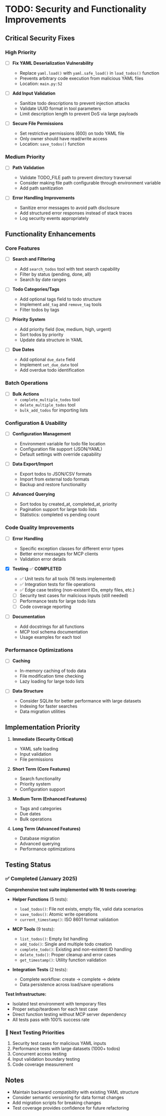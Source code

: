 # TODO: Security and Functionality Improvements

## Critical Security Fixes

### High Priority
- [ ] **Fix YAML Deserialization Vulnerability**
  - Replace `yaml.load()` with `yaml.safe_load()` in `load_todos()` function
  - Prevents arbitrary code execution from malicious YAML files
  - Location: `main.py:52`

- [ ] **Add Input Validation**
  - Sanitize todo descriptions to prevent injection attacks
  - Validate UUID format in tool parameters
  - Limit description length to prevent DoS via large payloads

- [ ] **Secure File Permissions**
  - Set restrictive permissions (600) on todo YAML file
  - Only owner should have read/write access
  - Location: `save_todos()` function

### Medium Priority
- [ ] **Path Validation**
  - Validate TODO_FILE path to prevent directory traversal
  - Consider making file path configurable through environment variable
  - Add path sanitization

- [ ] **Error Handling Improvements**
  - Sanitize error messages to avoid path disclosure
  - Add structured error responses instead of stack traces
  - Log security events appropriately

## Functionality Enhancements

### Core Features
- [ ] **Search and Filtering**
  - Add `search_todos` tool with text search capability
  - Filter by status (pending, done, all)
  - Search by date ranges

- [ ] **Todo Categories/Tags**
  - Add optional tags field to todo structure
  - Implement `add_tag` and `remove_tag` tools
  - Filter todos by tags

- [ ] **Priority System**
  - Add priority field (low, medium, high, urgent)
  - Sort todos by priority
  - Update data structure in YAML

- [ ] **Due Dates**
  - Add optional `due_date` field
  - Implement `set_due_date` tool
  - Add overdue todo identification

### Batch Operations
- [ ] **Bulk Actions**
  - `complete_multiple_todos` tool
  - `delete_multiple_todos` tool
  - `bulk_add_todos` for importing lists

### Configuration & Usability
- [ ] **Configuration Management**
  - Environment variable for todo file location
  - Configuration file support (JSON/YAML)
  - Default settings with override capability

- [ ] **Data Export/Import**
  - Export todos to JSON/CSV formats
  - Import from external todo formats
  - Backup and restore functionality

- [ ] **Advanced Querying**
  - Sort todos by created_at, completed_at, priority
  - Pagination support for large todo lists
  - Statistics: completed vs pending count

### Code Quality Improvements
- [ ] **Error Handling**
  - Specific exception classes for different error types
  - Better error messages for MCP clients
  - Validation error details

- [x] **Testing** ✅ **COMPLETED**
  - ✅ Unit tests for all tools (16 tests implemented)
  - ✅ Integration tests for file operations  
  - ✅ Edge case testing (non-existent IDs, empty files, etc.)
  - [ ] Security test cases for malicious inputs (still needed)
  - [ ] Performance tests for large todo lists
  - [ ] Code coverage reporting

- [ ] **Documentation**
  - Add docstrings for all functions
  - MCP tool schema documentation
  - Usage examples for each tool

### Performance Optimizations
- [ ] **Caching**
  - In-memory caching of todo data
  - File modification time checking
  - Lazy loading for large todo lists

- [ ] **Data Structure**
  - Consider SQLite for better performance with large datasets
  - Indexing for faster searches
  - Data migration utilities

## Implementation Priority

1. **Immediate (Security Critical)**
   - YAML safe loading
   - Input validation
   - File permissions

2. **Short Term (Core Features)**
   - Search functionality
   - Priority system
   - Configuration support

3. **Medium Term (Enhanced Features)**
   - Tags and categories
   - Due dates
   - Bulk operations

4. **Long Term (Advanced Features)**
   - Database migration
   - Advanced querying
   - Performance optimizations

## Testing Status

### ✅ Completed (January 2025)
**Comprehensive test suite implemented with 16 tests covering:**

- **Helper Functions** (5 tests):
  - `load_todos()`: File not exists, empty file, valid data scenarios  
  - `save_todos()`: Atomic write operations
  - `current_timestamp()`: ISO 8601 format validation

- **MCP Tools** (9 tests):
  - `list_todos()`: Empty list handling
  - `add_todo()`: Single and multiple todo creation
  - `complete_todo()`: Existing and non-existent ID handling
  - `delete_todo()`: Proper cleanup and error cases
  - `get_timestamp()`: Utility function validation

- **Integration Tests** (2 tests):
  - Complete workflow: create → complete → delete
  - Data persistence across load/save operations

**Test Infrastructure:**
- Isolated test environment with temporary files
- Proper setup/teardown for each test case
- Direct function testing without MCP server dependency
- All tests pass with 100% success rate

### 🎯 Next Testing Priorities
1. Security test cases for malicious YAML inputs
2. Performance tests with large datasets (1000+ todos)
3. Concurrent access testing
4. Input validation boundary testing
5. Code coverage measurement

## Notes
- Maintain backward compatibility with existing YAML structure
- Consider semantic versioning for data format changes
- Add migration scripts for breaking changes
- Test coverage provides confidence for future refactoring